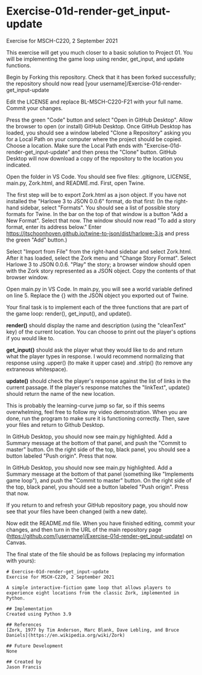 # Exercise-01d-render-get_input-update
Exercise for MSCH-C220, 2 September 2021

This exercise will get you much closer to a basic solution to Project 01. You will be implementing the game loop using render, get_input, and update functions.

Begin by Forking this repository. Check that it has been forked successfully; the repository should now read [your username]/Exercise-01d-render-get_input-update

Edit the LICENSE and replace BL-MSCH-C220-F21 with your full name. Commit your changes.

Press the green "Code" button and select "Open in GitHub Desktop". Allow the browser to open (or install) GitHub Desktop. Once GitHub Desktop has loaded, you should see a window labeled "Clone a Repository" asking you for a Local Path on your computer where the project should be copied. Choose a location. Make sure the Local Path ends with "Exercise-01d-render-get_input-update" and then press the "Clone" button. GitHub Desktop will now download a copy of the repository to the location you indicated.

Open the folder in VS Code. You should see five files: .gitignore, LICENSE, main.py, Zork.html, and README.md. First, open Twine.

The first step will be to export Zork.html as a json object. If you have not installed the "Harlowe 3 to JSON 0.0.6" format, do that first: (In the right-hand sidebar, select "Formats". You should see a list of possible story formats for Twine. In the bar on the top of that window is a button "Add a New Format". Select that now. The window should now read "To add a story format, enter its address below." Enter https://jtschoonhoven.github.io/twine-to-json/dist/harlowe-3.js and press the green "Add" button.)

Select "Import from File" from the right-hand sidebar and select Zork.html. After it has loaded, select the Zork menu and "Change Story Format". Select Harlowe 3 to JSON 0.0.6. "Play" the story; a browser window should open with the Zork story represented as a JSON object. Copy the contents of that browser window. 

Open main.py in VS Code. In main.py, you will see a world variable defined on line 5. Replace the {} with the JSON object you exported out of Twine.

Your final task is to implement each of the three functions that are part of the game loop: render(), get_input(), and update().

**render()** should display the name and description (using the "cleanText" key) of the current location. You can choose to print out the player's options if you would like to.

**get_input()** should ask the player what they would like to do and return what the player types in response. I would recommend normalizing that response using .upper() (to make it upper case) and .strip() (to remove any extraneous whitespace).

**update()** should check the player's response against the list of links in the current passage. If the player's response matches the "linkText", update() should return the name of the new location.

This is probably the learning-curve jump so far, so if this seems overwhelming, feel free to follow my video demonstration. When you are  done, run the program to make sure it is functioning correctly. Then, save your files and return to Github Desktop.

In GitHub Desktop, you should now see main.py highlighted. Add a Summary message at the bottom of that panel, and push the "Commit to master" button. On the right side of the top, black panel, you should see a button labeled "Push origin". Press that now.

In GitHub Desktop, you should now see main.py highlighted. Add a Summary message at the bottom of that panel (something like "Implements game loop"), and push the "Commit to master" button. On the right side of the top, black panel, you should see a button labeled "Push origin". Press that now.

If you return to and refresh your GitHub repository page, you should now see that your files have been changed (with a new date).

Now edit the README.md file. When you have finished editing, commit your changes, and then turn in the URL of the main repository page (https://github.com/[username]/Exercise-01d-render-get_input-update) on Canvas.

The final state of the file should be as follows (replacing my information with yours):
```
# Exercise-01d-render-get_input-update
Exercise for MSCH-C220, 2 September 2021

A simple interactive-fiction game loop that allows players to experience eight locations from the classic Zork, implemented in Python.

## Implementation
Created using Python 3.9

## References
[Zork, 1977 by Tim Anderson, Marc Blank, Dave Lebling, and Bruce Daniels](https://en.wikipedia.org/wiki/Zork)

## Future Development
None

## Created by
Jason Francis
```
